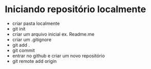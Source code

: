 # Iniciando repositório localmente

- criar pasta localmente
- git init
- criar um arquivo inicial ex. Readme.me
- criar um .gitignore
- git add .
- git commit
- entrar no github e criar um novo repositório
- git remote add origin <url>
